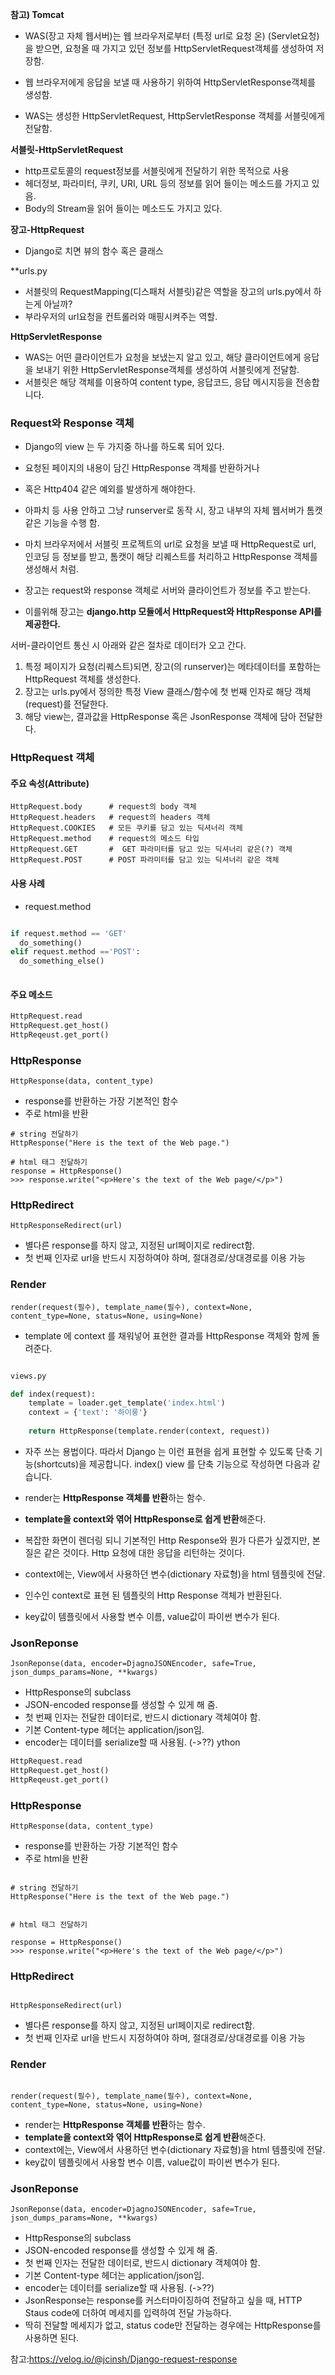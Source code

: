
**참고) Tomcat**

- WAS(장고 자체 웹서버)는 웹 브라우저로부터 (특정 url로 요청 온) (Servlet요청)을 받으면, 요청올 때 가지고 있던 정보를 HttpServletRequest객체를 생성하여 저장함.

- 웹 브라우저에게 응답을 보낼 때 사용하기 위하여 HttpServletResponse객체를 생성함.

- WAS는 생성한 HttpServletRequest, HttpServletResponse 객체를 서블릿에게 전달함.

**서블릿-HttpServletRequest**

- http프로토콜의 request정보를 서블릿에게 전달하기 위한 목적으로 사용
- 헤더정보, 파라미터, 쿠키, URI, URL 등의 정보를 읽어 들이는 메소드를 가지고 있음.
- Body의 Stream을 읽어 들이는 메소드도 가지고 있다.

**장고-HttpRequest**
- Django로 치면 뷰의 함수 혹은 클래스


**urls.py
- 서블릿의 RequestMapping(디스패처 서블릿)같은 역할을 장고의 urls.py에서 하는게 아닐까?
- 부라우저의 url요청을 컨트롤러와 매핑시켜주는 역할. 

**HttpServletResponse**

- WAS는 어떤 클라이언트가 요청을 보냈는지 알고 있고, 해당 클라이언트에게 응답을 보내기 위한 HttpServletResponse객체를 생성하여 서블릿에게 전달함.
- 서블릿은 해당 객체를 이용하여 content type, 응답코드, 응답 메시지등을 전송합니다.


### Request와 Response 객체


- Django의 view 는 두 가지중 하나를 하도록 되어 있다. 
- 요청된 페이지의 내용이 담긴 HttpResponse 객체를 반환하거나
- 혹은 Http404 같은 예외를 발생하게 해야한다. 


- 아파치 등 사용 안하고 그냥 runserver로 동작 시, 장고 내부의 자체 웹서버가 톰캣 같은 기능을 수행 함. 

- 마치 브라우저에서 서블릿 프로젝트의 url로 요청을 보낼 때 HttpRequest로 url, 인코딩 등 정보를 받고,  톰캣이 해당 리퀘스트를 처리하고 HttpResponse 객체를 생성해서  처럼. 


- 장고는 request와 response 객체로 서버와 클라이언트가 정보를 주고 받는다. 
- 이를위해 장고는 **django.http 모듈에서 HttpRequest와 HttpResponse API를 제공한다.**


서버-클라이언트 통신 시 아래와 같은 절차로 데이터가 오고 간다.

1) 특정 페이지가 요청(리퀘스트)되면, 장고(의 runserver)는 메타데이터를 포함하는 HttpRequest 객체를 생성한다.
2) 장고는 urls.py에서 정의한 특정 View 클래스/함수에 첫 번째 인자로 해당 객체(request)를 전달한다. 
3) 해당 view는, 결과값을 HttpResponse 혹은 JsonResponse 객체에 담아 전달한다.

### HttpRequest 객체  

#### 주요 속성(Attribute)
```
HttpRequest.body      # request의 body 객체
HttpRequest.headers   # request의 headers 객체
HttpRequest.COOKIES   # 모든 쿠키를 담고 있는 딕셔너리 객체 
HttpRequest.method    # request의 메소드 타입 
HttpRequest.GET       #  GET 파라미터를 담고 있는 딕셔너리 같은(?) 객체
HttpRequest.POST      # POST 파라미터를 담고 있는 딕셔너리 같은 객체 
```

#### 사용 사례 
- request.method

```python

if request.method == 'GET'
  do_something()
elif request.method =='POST':
  do_something_else()
  
```

#### 주요 메소드 
```python
HttpRequest.read
HttpRequest.get_host()
HttpReqeust.get_port()
```

### HttpResponse 
```
HttpResponse(data, content_type)
```
- response를 반환하는 가장 기본적인 함수
- 주로 html을 반환

```
# string 전달하기
HttpResponse("Here is the text of the Web page.")

# html 태그 전달하기 
response = HttpResponse()
>>> response.write("<p>Here's the text of the Web page/</p>")
```

### HttpRedirect 
```
HttpResponseRedirect(url)
```
- 별다른 response를 하지 않고, 지정된 url페이지로 redirect함.
- 첫 번째 인자로 url을 반드시 지정하여야 하며, 절대경로/상대경로를 이용 가능 


### Render

```
render(request(필수), template_name(필수), context=None, content_type=None, status=None, using=None)
```
- template 에 context 를 채워넣어 표현한 결과를 HttpResponse 객체와 함께 돌려준다. 

```python

views.py 

def index(request):
    template = loader.get_template('index.html')
    context = {'text': '하이룽'}
    
    return HttpResponse(template.render(context, request))
```

- 자주 쓰는 용법이다. 따라서 Django 는 이런 표현을 쉽게 표현할 수 있도록 단축 기능(shortcuts)을 제공합니다. index() view 를 단축 기능으로 작성하면 다음과 같습니다.

- render는 **HttpResponse 객체를 반환**하는 함수.
- **template을 context와 엮어 HttpResponse로 쉽게 반환**해준다.
- 복잡한 화면이 렌더링 되니 기본적인 Http Response와 뭔가 다른가 싶겠지만, 본질은 같은 것이다. Http 요청에 대한 응답을 리턴하는 것이다. 

- context에는, View에서 사용하던 변수(dictionary 자료형)을 html 템플릿에 전달. 
- 인수인 context로 표현 된 템플릿의 Http Response 객체가 반환된다. 
- key값이 템플릿에서 사용할 변수 이름, value값이 파이썬 변수가 된다.


###  JsonReponse 
```
JsonReponse(data, encoder=DjagnoJSONEncoder, safe=True, json_dumps_params=None, **kwargs)

```

- HttpResponse의 subclass
- JSON-encoded response를 생성할 수 있게 해 줌.
- 첫 번째 인자는 전달한 데이터로, 반드시 dictionary 객체여야 함.
- 기본 Content-type 헤더는 application/json임.
- encoder는 데이터를 serialize할 때 사용됨. (->??)
ython


```python
HttpRequest.read
HttpRequest.get_host()
HttpReqeust.get_port()
``` 

### HttpResponse 
 
 
```
HttpResponse(data, content_type)

```

- response를 반환하는 가장 기본적인 함수
- 주로 html을 반환

```

# string 전달하기
HttpResponse("Here is the text of the Web page.")


# html 태그 전달하기 

response = HttpResponse()
>>> response.write("<p>Here's the text of the Web page/</p>")

```


### HttpRedirect 


```

HttpResponseRedirect(url)

```

- 별다른 response를 하지 않고, 지정된 url페이지로 redirect함.
- 첫 번째 인자로 url을 반드시 지정하여야 하며, 절대경로/상대경로를 이용 가능 


### Render

```

render(request(필수), template_name(필수), context=None, content_type=None, status=None, using=None)

```

- render는 **HttpResponse 객체를 반환**하는 함수.
- **template을 context와 엮어 HttpResponse로 쉽게 반환**해준다.
- context에는, View에서 사용하던 변수(dictionary 자료형)을 html 템플릿에 전달. 
- key값이 템플릿에서 사용할 변수 이름, value값이 파이썬 변수가 된다.




###  JsonReponse 

```
JsonReponse(data, encoder=DjagnoJSONEncoder, safe=True, json_dumps_params=None, **kwargs)

```

- HttpResponse의 subclass
- JSON-encoded response를 생성할 수 있게 해 줌.
- 첫 번째 인자는 전달한 데이터로, 반드시 dictionary 객체여야 함.
- 기본 Content-type 헤더는 application/json임.
- encoder는 데이터를 serialize할 때 사용됨. (->??)
- JsonResponse는 response를 커스터마이징하여 전달하고 싶을 때, HTTP Staus code에 더하여 메세지를 입력하여 전달 가능하다.
- 딱히 전달할 메세지가 없고, status code만 전달하는 경우에는 HttpResponse를 사용하면 된다. 


참고:https://velog.io/@jcinsh/Django-request-response
